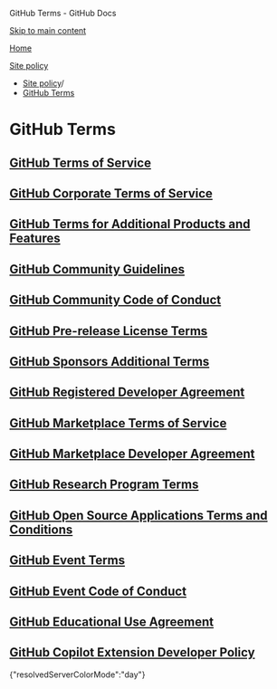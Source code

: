 GitHub Terms - GitHub Docs

[Skip to main content](#main-content)

[Home](/fr)

[Site policy](/fr/site-policy)

* [Site policy](/fr/site-policy)/
* [GitHub Terms](/fr/site-policy/github-terms)

GitHub Terms
==========

[GitHub Terms of Service](/fr/site-policy/github-terms/github-terms-of-service)
----------

[GitHub Corporate Terms of Service](/fr/site-policy/github-terms/github-corporate-terms-of-service)
----------

[GitHub Terms for Additional Products and Features](/fr/site-policy/github-terms/github-terms-for-additional-products-and-features)
----------

[GitHub Community Guidelines](/fr/site-policy/github-terms/github-community-guidelines)
----------

[GitHub Community Code of Conduct](/fr/site-policy/github-terms/github-community-code-of-conduct)
----------

[GitHub Pre-release License Terms](/fr/site-policy/github-terms/github-pre-release-license-terms)
----------

[GitHub Sponsors Additional Terms](/fr/site-policy/github-terms/github-sponsors-additional-terms)
----------

[GitHub Registered Developer Agreement](/fr/site-policy/github-terms/github-registered-developer-agreement)
----------

[GitHub Marketplace Terms of Service](/fr/site-policy/github-terms/github-marketplace-terms-of-service)
----------

[GitHub Marketplace Developer Agreement](/fr/site-policy/github-terms/github-marketplace-developer-agreement)
----------

[GitHub Research Program Terms](/fr/site-policy/github-terms/github-research-program-terms)
----------

[GitHub Open Source Applications Terms and Conditions](/fr/site-policy/github-terms/github-open-source-applications-terms-and-conditions)
----------

[GitHub Event Terms](/fr/site-policy/github-terms/github-event-terms)
----------

[GitHub Event Code of Conduct](/fr/site-policy/github-terms/github-event-code-of-conduct)
----------

[GitHub Educational Use Agreement](/fr/site-policy/github-terms/github-educational-use-agreement)
----------

[GitHub Copilot Extension Developer Policy](/fr/site-policy/github-terms/github-copilot-extension-developer-policy)
----------

{"resolvedServerColorMode":"day"}
